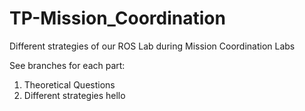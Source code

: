 # TP-Mission_Coordination
Different strategies of our ROS Lab during Mission Coordination Labs

See branches for each part:
  1. Theoretical Questions
  2. Different strategies
hello